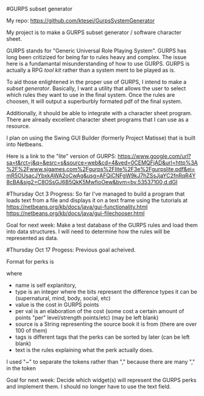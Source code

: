 #GURPS subset generator

My repo:
https://github.com/ktesei/GurpsSystemGenerator

My project is to make a GURPS subset generator / software character sheet.

GURPS stands for "Generic Universal Role Playing System". GURPS has long been critizized for being far to rules heavy and complex. The issue here is a fundamantal misunderstanding of how to use GURPS. GURPS is actually a RPG _tool kit_ rather than a system ment to be played as is.

To aid those enlightened in the proper use of GURPS, I intend to make a _subset generator_. Basically, I want a utility that allows the user to select which rules they want to use in the final system. Once the rules are choosen, It will output a superburbly formated pdf of the final system.

Additionally, it should be able to integrate with a character sheet program. There are already excellent character sheet programs that I can use as a resource.

I plan on using the Swing GUI Builder (formerly Project Matisse) that is built into Netbeans. 

Here is a link to the "lite" version of GURPS: https://www.google.com/url?sa=t&rct=j&q=&esrc=s&source=web&cd=4&ved=0CEMQFjAD&url=http%3A%2F%2Fwww.sjgames.com%2Fgurps%2Flite%2F3e%2Fgurpslite.pdf&ei=mR5OUsacJYbxkAWA2oCwAg&usg=AFQjCNFgW9kJ7hZSsJjaYC2fnRqR4Y8cBA&sig2=C8OSsGJ6B5QkK5MwfioOew&bvm=bv.53537100,d.dGI

#Thursday Oct 3
Progress: So far I've managed to build a program that loads text from a file and displays it on a text frame using the tutorials at
https://netbeans.org/kb/docs/java/gui-functionality.html
https://netbeans.org/kb/docs/java/gui-filechooser.html

Goal for next week: Make a test database of the GURPS rules and load them into data structures. I will need to determine how the rules will be represented as data. 

#Thursday Oct 17
Progess: Previous goal acheived.

Format for perks is
<name><type><value><per value><source><tags><text>

where 
* name is self explanitory,
* type is an integer where the bits represent the difference types it can be (supernatural, mind, body, social, etc)
* value is the cost in GURPS points
* per val is an elaboration of the cost (some cost a certain amount of points "per" level/strength points/etc) (may be left blank)
* source is a String representing the source book it is from (there are over 100 of them)
* tags is different tags that the perks can be sorted by later (can be left blank)
* text is the rules explaining what the perk actually does.

I used "~" to separate the tokens rather than "," because there are many "," in the <text> token

Goal for next week: Decide which widget(s) will represent the GURPS perks and implement them. I should no longer have to use the text field.
